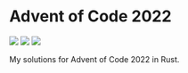 # Advent of Code 2022
![](https://img.shields.io/badge/day%20📅-06-blue)
![](https://img.shields.io/badge/stars%20⭐-12-yellow)
![](https://img.shields.io/badge/days%20completed-06-red)

My solutions for Advent of Code 2022 in Rust. 
